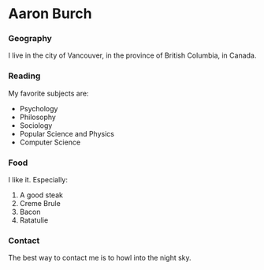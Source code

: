 # Aaron Burch

### Geography

I live in the city of Vancouver, in the province of British Columbia, in Canada.

### Reading

My favorite subjects are:
- Psychology
- Philosophy
- Sociology
- Popular Science and Physics
- Computer Science

### Food

I like it. Especially:

1. A good steak
2. Creme Brule
3. Bacon
4. Ratatulie

### Contact

The best way to contact me is to howl into the night sky.

